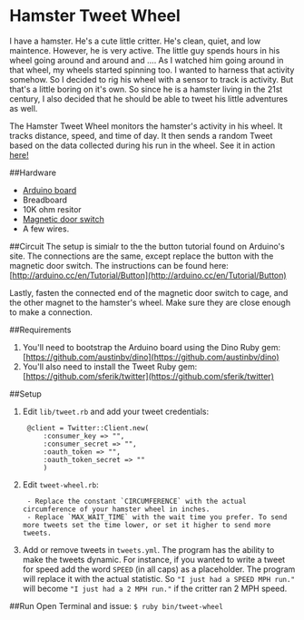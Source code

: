 # Hamster Tweet Wheel
I have a hamster. He's a cute little critter. He's clean, quiet, and low maintence. However, he is very active. The little guy spends hours in his wheel going around and around and .... As I watched him going around in that wheel, my wheels started spinning too. I wanted to harness that activity somehow. So I decided to rig his wheel with a sensor to track is activity. But that's a little boring on it's own. So since he is a hamster living in the 21st century, I also decided that he should be able to tweet his little adventures as well.

The Hamster Tweet Wheel monitors the hamster's activity in his wheel. It tracks distance, speed, and time of day. It then sends a random Tweet based on the data collected during his run in the wheel. See it in action [here!](https://twitter.com/ChaunceyHamster)


##Hardware
- [Arduino board](http://arduino.cc)
- Breadboard
- 10K ohm resitor
- [Magnetic door switch](http://www.trossenrobotics.com/p/magnetic-door-switch.aspx)
- A few wires.

##Circuit
The setup is simialr to the the button tutorial found on Arduino's site. The connections are the same, except replace the button with the magnetic door switch.
The instructions can be found here: [http://arduino.cc/en/Tutorial/Button](http://arduino.cc/en/Tutorial/Button)

Lastly, fasten the connected end of the magnetic door switch to cage, and the other magnet to the hamster's wheel. Make sure they are close enough to make a connection.

##Requirements
1. You'll need to bootstrap the Arduino board using the Dino Ruby gem: [https://github.com/austinbv/dino](https://github.com/austinbv/dino)
2. You'll also need to install the Tweet Ruby gem: [https://github.com/sferik/twitter](https://github.com/sferik/twitter)

##Setup

1. Edit `lib/tweet.rb` and add your tweet credentials:
		
		@client = Twitter::Client.new(
			:consumer_key => "",
			:consumer_secret => "",
			:oauth_token => "",
			:oauth_token_secret => ""
			)

2. Edit `tweet-wheel.rb`:
	
		- Replace the constant `CIRCUMFERENCE` with the actual circumference of your hamster wheel in inches.
		- Replace `MAX_WAIT_TIME` with the wait time you prefer. To send more tweets set the time lower, or set it higher to send more tweets. 


3. Add or remove tweets in `tweets.yml`.
	The program has the ability to make the tweets dynamic. For instance, if you wanted to write a tweet for speed add the word `SPEED` (in all caps) as a placeholder. The program will replace it with the actual statistic. So `"I just had a SPEED MPH run."` will become `"I just had a 2 MPH run."` if the critter ran 2 MPH speed.


##Run
Open Terminal and issue: `$ ruby bin/tweet-wheel`


